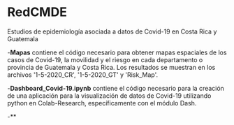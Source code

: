 # RedCMDE
Estudios de epidemiología asociada a datos de Covid-19 en Costa Rica y Guatemala

-**Mapas** contiene el código necesario para obtener mapas espaciales de los casos de Covid-19, la movilidad y el riesgo en cada departamento o provincia de Guatemala y Costa Rica. Los resultados se muestran en los archivos '1-5-2020_CR', '1-5-2020_GT' y 'Risk_Map'. 

-**Dashboard_Covid-19.ipynb** contiene el código necesario para la creación de una aplicación para la visualización de datos de Covid-19 utilizando python en Colab-Research, específicamente con el módulo Dash.

-**

